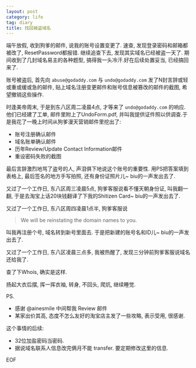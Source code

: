 ```yaml
---
layout: post
category: life
tag: diary
title: 找回被盗域名
---
```



端午放假, 收到狗爹的邮件, 说我的账号设置变更了. 速查, 发现登录密码和邮箱都被改了, ResetPassword都报错. 继续追查下去, 发现其实域名已经被盗一天了. 期间收到了几封域名易主的各种题型, 搞得我一头冷汗.好在后续处置妥当, 已经搞回来了.

账号被盗后, 首先向 `abuse@godaddy.com` 与 `undo@godaddy.com` 发了N封言辞或轻或重或缓或急的邮件, 贴上域名注册变更邮件和账号信息被篡改的邮件的截图, 希望撤销这些操作.

时逢美帝周末, 于是到东八区周二凌晨4点, 才等来了 `undo@godaddy.com` 的响应. 他们已经建了工单, 邮件里附上了UndoForm.pdf, 并叫我提供证件照以供调查.于是我花了一晚上时间从狗爹漫天营销邮件里挖出了:

* 账号注册确认邮件
* 域名账单确认邮件
* 历年Review/Update Contact Information邮件
* 重设密码失败的截图

最后言辞激烈地骂了盗号的人, 声泪俱下地说这个账号的重要性. 用PS把答案填到表格上, 最后签名的地方手写拍照, 还有身份证照片儿~ biu的一声发出去了.

又过了一个工作日, 东八区周三凌晨5点, 狗爹客服说看不懂天朝身份证, 叫我翻一翻, 于是去淘宝上话20块钱翻译了下我的Shitizen Card~ biu的一声发出去了.

又过了一个工作日, 东八区周四凌晨1点半, 狗爹客服说

> We will be reinstating the domain names to you.

叫我再注册个号, 域名转到新号里面去. 于是把新建的账号名和ID儿~ biu的一声发出去了.

又过了一个工作日, 东八区凌晨三点多, 我被热醒了, 发现三分钟前狗爹客服说域名还给我了.

查了下Whois, 确实是这样.

扬起大衣后摆, 挥一挥衣袖, 转身, 不回头, 爬炕, 继续睡觉.

PS.

* 感谢 @ainesmile 中间帮我 Review 邮件
* 某家出价其高, 态度不怎么友好的淘宝店主发了一些攻略, 表示受用, 很感谢.

这个事情的后续:

* 32位加盐密码当密码.
* 据说域名联系人信息改完俩月不能 transfer. 要定期修改这里的信息.

EOF
